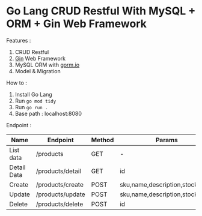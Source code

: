 # Go Lang CRUD Restful With MySQL + ORM + Gin Web Framework

Features : 
1. CRUD Restful
2. [Gin](https://github.com/gin-gonic/gin) Web Framework
3. MySQL ORM with [gorm.io](gorm.io)
4. Model & Migration

How to : 
1. Install Go Lang
2. Run `go mod tidy`
3. Run `go run .`
4. Base path : localhost:8080

Endpoint : 

| Name | Endpoint | Method | Params
| --- | --- | --- | --- |
| List data | /products | GET | - |
| Detail Data | /products/detail | GET | id |
| Create | /products/create | POST | sku,name,description,stock,price |
| Update | /products/update | POST | sku,name,description,stock,price |
| Delete | /products/delete | POST | id |